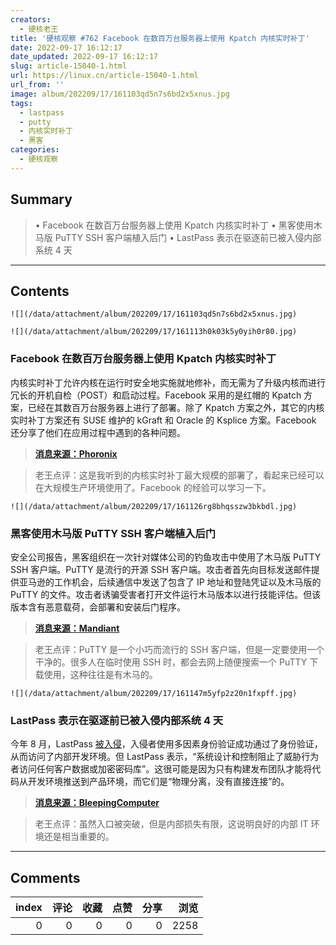 ```yaml
---
creators:
  - 硬核老王
title: '硬核观察 #762 Facebook 在数百万台服务器上使用 Kpatch 内核实时补丁'
date: 2022-09-17 16:12:17
date_updated: 2022-09-17 16:12:17
slug: article-15040-1.html
url: https://linux.cn/article-15040-1.html
url_from: ''
image: album/202209/17/161103qd5n7s6bd2x5xnus.jpg
tags:
  - lastpass
  - putty
  - 内核实时补丁
  - 黑客
categories:
  - 硬核观察
---
```


## Summary

> • Facebook 在数百万台服务器上使用 Kpatch 内核实时补丁 • 黑客使用木马版 PuTTY SSH 客户端植入后门 • LastPass 表示在驱逐前已被入侵内部系统 4 天

***

<!-- more -->

## Contents

`![](/data/attachment/album/202209/17/161103qd5n7s6bd2x5xnus.jpg)`

`![](/data/attachment/album/202209/17/161113h0k03k5y0yih0r80.jpg)`

### Facebook 在数百万台服务器上使用 Kpatch 内核实时补丁

内核实时补丁允许内核在运行时安全地实施就地修补，而无需为了升级内核而进行冗长的开机自检（POST）和启动过程。Facebook 采用的是红帽的 Kpatch 方案，已经在其数百万台服务器上进行了部署。除了 Kpatch 方案之外，其它的内核实时补丁方案还有 SUSE 维护的 kGraft 和 Oracle 的 Ksplice 方案。Facebook 还分享了他们在应用过程中遇到的各种问题。

> 
> **[消息来源：Phoronix](https://www.phoronix.com/news/Meta-Linux-Kernel-Live-Patching)**
> 
> 
> 

> 
> 老王点评：这是我听到的内核实时补丁最大规模的部署了，看起来已经可以在大规模生产环境使用了。Facebook 的经验可以学习一下。
> 
> 
> 

`![](/data/attachment/album/202209/17/161126rg8bhqsszw3bkbdl.jpg)`

### 黑客使用木马版 PuTTY SSH 客户端植入后门

安全公司报告，黑客组织在一次针对媒体公司的钓鱼攻击中使用了木马版 PuTTY SSH 客户端。PuTTY 是流行的开源 SSH 客户端。攻击者首先向目标发送邮件提供亚马逊的工作机会，后续通信中发送了包含了 IP 地址和登陆凭证以及木马版的 PuTTY 的文件。攻击者诱骗受害者打开文件运行木马版本以进行技能评估。但该版本含有恶意载荷，会部署和安装后门程序。

> 
> **[消息来源：Mandiant](https://www.mandiant.com/resources/blog/dprk-whatsapp-phishing)**
> 
> 
> 

> 
> 老王点评：PuTTY 是一个小巧而流行的 SSH 客户端，但是一定要使用一个干净的。很多人在临时使用 SSH 时，都会去网上随便搜索一个 PuTTY 下载使用，这种往往是有木马的。
> 
> 
> 

`![](/data/attachment/album/202209/17/161147m5yfp2z20n1fxpff.jpg)`

### LastPass 表示在驱逐前已被入侵内部系统 4 天

今年 8 月，LastPass [被入侵](https://linux.cn/article-14969-1.html)，入侵者使用多因素身份验证成功通过了身份验证，从而访问了内部开发环境。但 LastPass 表示，“系统设计和控制阻止了威胁行为者访问任何客户数据或加密密码库”。这很可能是因为只有构建发布团队才能将代码从开发环境推送到产品环境，而它们是“物理分离，没有直接连接”的。

> 
> **[消息来源：BleepingComputer](https://www.bleepingcomputer.com/news/security/lastpass-says-hackers-had-internal-access-for-four-days/)**
> 
> 
> 

> 
> 老王点评：虽然入口被突破，但是内部损失有限，这说明良好的内部 IT 环境还是相当重要的。
> 
> 
>

***

## Comments


|   index |   评论 |   收藏 |   点赞 |   分享 |   浏览 |
|--------:|-------:|-------:|-------:|-------:|-------:|
|       0 |      0 |      0 |      0 |      0 |   2258 |
